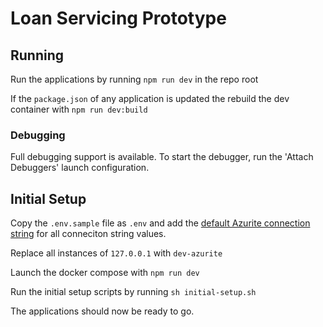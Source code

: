# Loan Servicing Prototype

## Running

Run the applications by running `npm run dev` in the repo root

If the `package.json` of any application is updated the rebuild the dev container with
`npm run dev:build`

### Debugging

Full debugging support is available. To start the debugger, run the 'Attach Debuggers' launch configuration.

## Initial Setup

Copy the `.env.sample` file as `.env` and add the [default Azurite connection string](https://learn.microsoft.com/en-us/azure/storage/common/storage-use-azurite?tabs=visual-studio%2Cblob-storage#http-connection-strings) for all conneciton string values.

Replace all instances of `127.0.0.1` with `dev-azurite`

Launch the docker compose with `npm run dev`

Run the initial setup scripts by running `sh initial-setup.sh`

The applications should now be ready to go.
